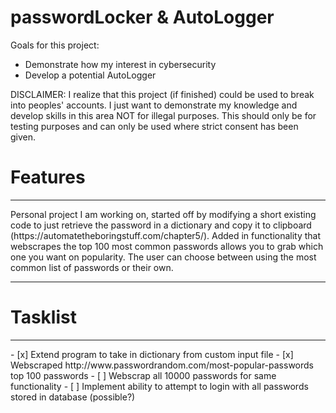 # passwordLocker & AutoLogger
Goals for this project: 
* Demonstrate how my interest in cybersecurity
* Develop a potential AutoLogger 

DISCLAIMER: I realize that this project (if finished) could be used to break into peoples' accounts. I just want to demonstrate my knowledge and develop skills in this area NOT for illegal purposes. This should only be for testing purposes and can only be used where strict consent has been given.

<h1> Features </h1>
<hr>
Personal project I am working on, started off by modifying a short existing code to just retrieve the password in a dictionary and copy it to clipboard (https://automatetheboringstuff.com/chapter5/). Added in functionality that webscrapes the top 100 most common passwords allows you to grab which one you want on popularity. The user can choose between using the most common list of passwords or their own. 
<hr>

<h1> Tasklist </h1>
<hr>
- [x] Extend program to take in dictionary from custom input file
- [x] Webscraped http://www.passwordrandom.com/most-popular-passwords top 100 passwords
- [ ] Webscrap all 10000 passwords for same functionality
- [ ] Implement ability to attempt to login with all passwords stored in database (possible?) 
